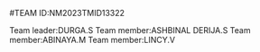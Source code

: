 #TEAM ID:NM2023TMID13322

Team leader:DURGA.S
Team member:ASHBINAL DERIJA.S
Team member:ABINAYA.M
Team member:LINCY.V
